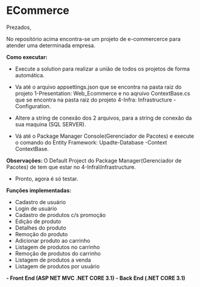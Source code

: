 # ECommerce

Prezados,

No repositório acima encontra-se um projeto de e-commercerce para atender uma determinada empresa.

<b>Como executar:</b>

- Execute a solution para realizar a união de todos os projetos de forma automática.

- Va até o arquivo appsettings.json que se encontra na pasta raiz do projeto 1-Presentation: Web_Ecommerce e
no aqruivo ContextBase.cs que se encontra na pasta raiz do projeto 4-Infra: Infrastructure - Configuration.

- Altere a string de conexão dos 2 arquivos, para a string de conexão da sua maquina (SQL SERVER).

- Vá até o Package Manager Console(Gerenciador de Pacotes) e execute o comando do Entity Framework: Upadte-Database -Context ContextBase.

<b>Observações: </b> O Default Project do Package Manager(Gerenciador de Pacotes) de tem que estar no 4-Infra\Infrastructure.

- Pronto, agora é só testar.

<b>Funções implementadas:</b>

- Cadastro de usuário
- Login de usuário
- Cadastro de produtos c/s promoção
- Edição de produto
- Detalhes do produto
- Remoção do produto
- Adicionar produto ao carrinho
- Listagem de produtos no carrinho
- Remoção de produtos do carrinho
- Listagem de produtos a venda
- Listagem de produtos por usuário




<b>- Front End (ASP NET MVC .NET CORE 3.1)</b>
<b>- Back End (.NET CORE 3.1)</b>
